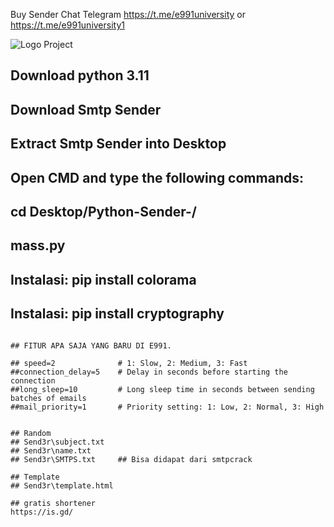 Buy Sender Chat Telegram https://t.me/e991university or https://t.me/e991university1

![Logo Project](https://github.com/e991University/Sendermail/blob/main/Sender_e991.png)


## Download python 3.11
## Download Smtp Sender
## Extract Smtp Sender into Desktop
## Open CMD and type the following commands:
## cd Desktop/Python-Sender-/
## mass.py
## Instalasi: pip install colorama
## Instalasi: pip install cryptography
```

## FITUR APA SAJA YANG BARU DI E991.
		
## speed=2          	# 1: Slow, 2: Medium, 3: Fast
##connection_delay=5 	# Delay in seconds before starting the connection
##long_sleep=10    		# Long sleep time in seconds between sending batches of emails
##mail_priority=1  		# Priority setting: 1: Low, 2: Normal, 3: High


## Random
## Send3r\subject.txt
## Send3r\name.txt
## Send3r\SMTPS.txt 	## Bisa didapat dari smtpcrack

## Template
## Send3r\template.html

## gratis shortener
https://is.gd/
